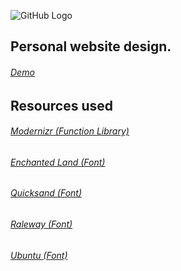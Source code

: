 ![GitHub Logo](https://i.imgur.com/qu9rYkl.png)
## **Personal website design.**
###### [Demo](https://gamingonline.github.io/) 

## Resources used
###### [Modernizr (Function Library)](https://modernizr.com/)
###### [Enchanted Land (Font)](https://www.dafont.com/enchanted-land.font)
###### [Quicksand (Font)](https://fonts.google.com/specimen/Quicksand)
###### [Raleway (Font)](https://fonts.google.com/specimen/Raleway)
###### [Ubuntu (Font)](https://fonts.google.com/specimen/Ubuntu)